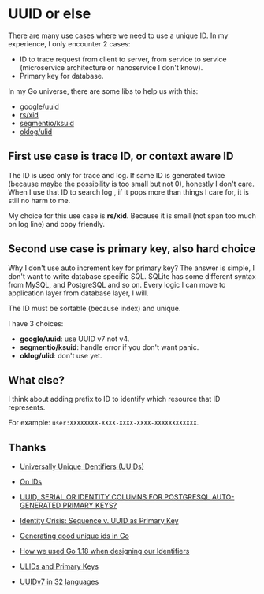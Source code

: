 # UUID or else

There are many use cases where we need to use a unique ID. In my experience, I
only encounter 2 cases:

- ID to trace request from client to server, from service to service
  (microservice architecture or nanoservice I don't know).
- Primary key for database.

In my Go universe, there are some libs to help us with this:

- [google/uuid](https://github.com/google/uuid)
- [rs/xid](https://github.com/rs/xid)
- [segmentio/ksuid](https://github.com/segmentio/ksuid)
- [oklog/ulid](https://github.com/oklog/ulid)

## First use case is trace ID, or context aware ID

The ID is used only for trace and log. If same ID is generated twice (because
maybe the possibility is too small but not 0), honestly I don't care. When I use
that ID to search log , if it pops more than things I care for, it is still no
harm to me.

My choice for this use case is **rs/xid**. Because it is small (not span too
much on log line) and copy friendly.

## Second use case is primary key, also hard choice

Why I don't use auto increment key for primary key? The answer is simple, I
don't want to write database specific SQL. SQLite has some different syntax from
MySQL, and PostgreSQL and so on. Every logic I can move to application layer
from database layer, I will.

The ID must be sortable (because index) and unique.

I have 3 choices:

- **google/uuid**: use UUID v7 not v4.
- **segmentio/ksuid**: handle error if you don't want panic.
- **oklog/ulid**: don't use yet.

## What else?

I think about adding prefix to ID to identify which resource that ID represents.

For example: `user:XXXXXXXX-XXXX-XXXX-XXXX-XXXXXXXXXXXX`.

## Thanks

- [Universally Unique IDentifiers (UUIDs)](https://datatracker.ietf.org/doc/html/rfc9562)
- [On IDs](https://0pointer.net/blog/projects/ids.html)

- [UUID, SERIAL OR IDENTITY COLUMNS FOR POSTGRESQL AUTO-GENERATED PRIMARY KEYS?](https://www.cybertec-postgresql.com/en/uuid-serial-or-identity-columns-for-postgresql-auto-generated-primary-keys/)
- [Identity Crisis: Sequence v. UUID as Primary Key](https://brandur.org/nanoglyphs/026-ids)
- [Generating good unique ids in Go](https://blog.kowalczyk.info/article/JyRZ/generating-good-unique-ids-in-go.html)
- [How we used Go 1.18 when designing our Identifiers](https://encore.dev/blog/go-1.18-generic-identifiers)
- [ULIDs and Primary Keys](https://blog.daveallie.com/ulid-primary-keys)
- [UUIDv7 in 32 languages](https://antonz.org/uuidv7/)
